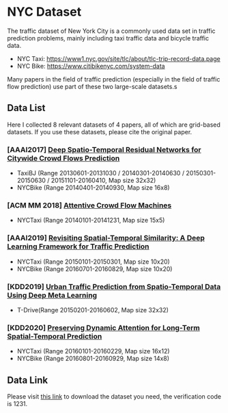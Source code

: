 # NYC Dataset

The traffic dataset of New York City is a commonly used data set in traffic prediction problems, mainly including taxi traffic data and bicycle traffic data.

- NYC Taxi: https://www1.nyc.gov/site/tlc/about/tlc-trip-record-data.page
- NYC Bike: https://www.citibikenyc.com/system-data

Many papers in the field of traffic prediction (especially in the field of traffic flow prediction) use part of these two large-scale datasets.s

## Data List

Here I collected 8 relevant datasets of 4 papers, all of which are grid-based datasets. If you use these datasets, please cite the original paper.

### [AAAI2017] [Deep Spatio-Temporal Residual Networks for Citywide Crowd Flows Prediction](https://www.aaai.org/ocs/index.php/AAAI/AAAI17/paper/viewPaper/14501)

- TaxiBJ (Range 20130601-20131030 / 20140301-20140630 / 20150301-20150630 / 20151101-20160410,  Map size 32x32)
- NYCBike (Range 20140401-20140930,  Map size 16x8)

### [ACM MM 2018] [Attentive Crowd Flow Machines](https://dl.acm.org/doi/abs/10.1145/3240508.3240681)

- NYCTaxi (Range 20140101-20141231,  Map size 15x5)

### [AAAI2019] [Revisiting Spatial-Temporal Similarity: A Deep Learning Framework for Traffic Prediction](https://ojs.aaai.org/index.php/AAAI/article/view/4511)

- NYCTaxi (Range 20150101-20150301,  Map size 10x20)
- NYCBike (Range 20160701-20160829,  Map size 10x20)

### [KDD2019] [Urban Traffic Prediction from Spatio-Temporal Data Using Deep Meta Learning](https://dl.acm.org/doi/abs/10.1145/3292500.3330884)

- T-Drive(Range 20150201-20160602,  Map size 32x32)

### [KDD2020] [Preserving Dynamic Attention for Long-Term Spatial-Temporal Prediction](https://dl.acm.org/doi/abs/10.1145/3394486.3403046)

- NYCTaxi (Range 20160101-20160229,  Map size 16x12)
- NYCBike (Range 20160801-20160929,  Map size 14x8)

## Data Link

Please visit [this link](https://pan.baidu.com/s/1WEI0TOgTnQJsnCrCXn6ROw) to download the dataset you need, the verification code is 1231.